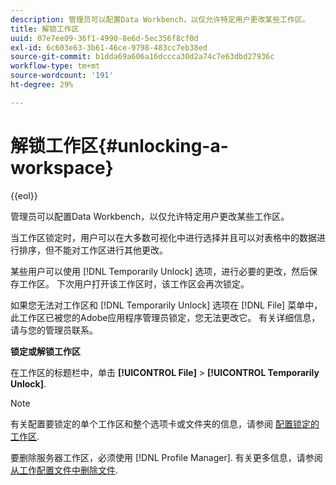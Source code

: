 ```yaml
---
description: 管理员可以配置Data Workbench，以仅允许特定用户更改某些工作区。
title: 解锁工作区
uuid: 07e7ee09-36f1-4990-8e6d-5ec356f8cf0d
exl-id: 6c603e63-3b61-46ce-9798-483cc7eb38ed
source-git-commit: b1dda69a606a16dccca30d2a74c7e63dbd27936c
workflow-type: tm+mt
source-wordcount: '191'
ht-degree: 29%

---
```


# 解锁工作区{#unlocking-a-workspace}

{{eol}}

管理员可以配置Data Workbench，以仅允许特定用户更改某些工作区。

当工作区锁定时，用户可以在大多数可视化中进行选择并且可以对表格中的数据进行排序，但不能对工作区进行其他更改。

某些用户可以使用 [!DNL Temporarily Unlock] 选项，进行必要的更改，然后保存工作区。 下次用户打开该工作区时，该工作区会再次锁定。

如果您无法对工作区和 [!DNL Temporarily Unlock] 选项在 [!DNL File] 菜单中，此工作区已被您的Adobe应用程序管理员锁定，您无法更改它。 有关详细信息，请与您的管理员联系。

**锁定或解锁工作区**

在工作区的标题栏中，单击 **[!UICONTROL File]** > **[!UICONTROL Temporarily Unlock]**.

>[!NOTE]
>
>有关配置要锁定的单个工作区和整个选项卡或文件夹的信息，请参阅 [配置锁定的工作区](../../../home/c-get-started/c-intf-anlys-ftrs/c-config-locked-wkspc/c-config-locked-wkspc.md#concept-b6ce110bbed645d89f29373b5106836a).

要删除服务器工作区，必须使用 [!DNL Profile Manager]. 有关更多信息，请参阅 [从工作配置文件中删除文件](../../../home/c-get-started/c-admin-intrf/c-prof-mgr/t-del-files-wkg-prof.md#task-1e29c25e6c824cc9b51cb651e835856b).
